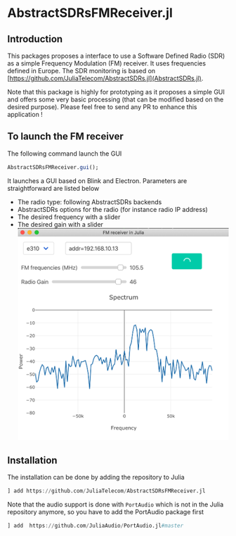 # AbstractSDRsFMReceiver.jl 


## Introduction

This packages proposes a interface to use a Software Defined Radio (SDR) as a simple Frequency Modulation (FM) receiver. It uses frequencies defined in Europe. 
The SDR monitoring is based on [https://github.com/JuliaTelecom/AbstractSDRs.jl](AbstractSDRs.jl). 

Note that this package is highly for prototyping as  it proposes a simple GUI and offers some very basic processing (that can be modified based on the desired purpose). Please feel free to send any PR to enhance this application !   

## To launch the FM receiver 

The following command launch the GUI 
```julia 
AbstractSDRsFMReceiver.gui();
```

It launches a GUI based on Blink and Electron. Parameters are straightforward are listed below 
- The radio type: following AbstractSDRs backends 
- AbstractSDRs options for the radio (for instance radio IP address)
- The desired frequency with a slider 
- The desired gain with a slider 
![](docs/gui.png)

## Installation 

The installation can be done by adding the repository to Julia 
```julia 
] add https://github.com/JuliaTelecom/AbstractSDRsFMReceiver.jl
```

Note that the audio support is done with `PortAudio` which is not in the Julia repository anymore, so you have to add the PortAudio package first 
```julia 
] add  https://github.com/JuliaAudio/PortAudio.jl#master
```

